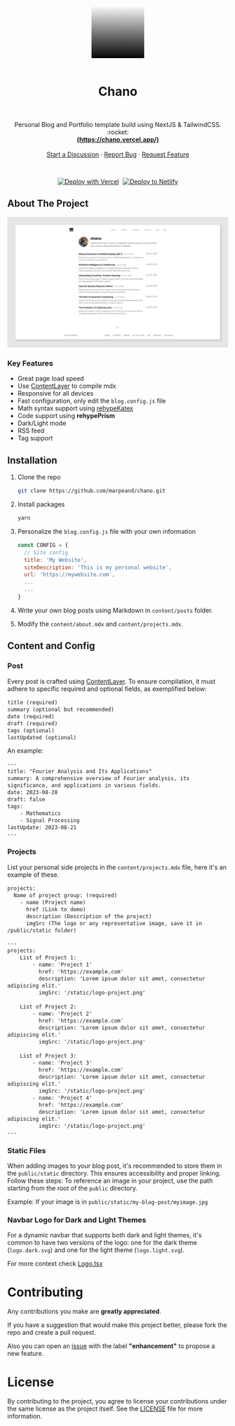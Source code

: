 <br>
<div align="center">
  <a href="https://github.com/marpeand/chano">
    <img src="public/static/logo-project.png" alt="Logo" width="120" height="120">
  </a>
  </br>
  </br>
  <h1>Chano</h1>
  </br>
  <p align="center">
    Personal Blog and Portfolio template build using NextJS & TailwindCSS. :rocket:
    <br />
    <a href=""><strong>(https://chano.vercel.app/)</strong></a>
    <br />
    <br />
    <a href="https://github.com/marpeand/chano/discussions">Start a Discussion</a>
    ·
    <a href="https://github.com/marpeand/chano/issues/new">Report Bug</a>
    ·
    <a href="https://github.com/marpeand/chano/issues/new">Request Feature</a>
  </p>
</div>
<br />

<div align="center">

[![Deploy with Vercel](https://vercel.com/button)](https://vercel.com/new/clone?repository-url=https%3A%2F%2Fgithub.com%2Fmarpeand%2Fchano)
<span style="margin-left:5px"></span>
[![Deploy to Netlify](https://www.netlify.com/img/deploy/button.svg)](https://app.netlify.com/start/deploy?repository=https://github.com/marpeand/chano)

</div>

## About The Project

[![Screenshot][screenshot]](https://chano.vercel.app/)

### Key Features

-   Great page load speed
-   Use [ContentLayer](https://www.contentlayer.dev/) to compile mdx
-   Responsive for all devices
-   Fast configuration, only edit the `blog.config.js` file
-   Math syntax support using [rehypeKatex](https://katex.org/)
-   Code support using **rehypePrism**
-   Dark/Light mode
-   RSS feed
-   Tag support

## Installation

1. Clone the repo

    ```sh
    git clone https://github.com/marpeand/chano.git
    ```

2. Install packages

    ```sh
    yarn
    ```

3. Personalize the `blog.config.js` file with your own information

    ```js
    const CONFIG = {
      // Site config
      title: 'My Website',
      siteDescription: 'This is my personal website',
      url: 'https://mywebsite.com',
      ...
      ...
    }
    ```

4. Write your own blog posts using Markdown in `content/posts` folder.
5. Modify the `content/about.mdx` and `content/projects.mdx`.

## Content and Config

### Post

Every post is crafted using [ContentLayer](https://www.contentlayer.dev/). To ensure compilation, it must adhere to specific required and optional fields, as exemplified below:

```
title (required)
summary (optional but recommended)
date (required)
draft (required)
tags (optional)
lastUpdated (optional)
```

An example:

```
---
title: "Fourier Analysis and Its Applications"
summary: A comprehensive overview of Fourier analysis, its significance, and applications in various fields.
date: 2023-08-28
draft: false
tags:
    - Mathematics
    - Signal Processing
lastUpdate: 2023-08-21
---
```

### Projects

List your personal side projects in the `content/projects.mdx` file, here it's an example of these.

```
projects:
  Name of project group: (required)
    - name (Project name)
      href (Link to demo)
      description (Description of the project)
      imgSrc (The logo or any representative image, save it in /public/static folder)
```

```
---
projects:
    List of Project 1:
        - name: 'Project 1'
          href: 'https://example.com'
          description: 'Lorem ipsum dolor sit amet, consectetur adipiscing elit.'
          imgSrc: '/static/logo-project.png'

    List of Project 2:
        - name: 'Project 2'
          href: 'https://example.com'
          description: 'Lorem ipsum dolor sit amet, consectetur adipiscing elit.'
          imgSrc: '/static/logo-project.png'

    List of Project 3:
        - name: 'Project 3'
          href: 'https://example.com'
          description: 'Lorem ipsum dolor sit amet, consectetur adipiscing elit.'
          imgSrc: '/static/logo-project.png'
        - name: 'Project 4'
          href: 'https://example.com'
          description: 'Lorem ipsum dolor sit amet, consectetur adipiscing elit.'
          imgSrc: '/static/logo-project.png'
---
```

### Static Files

When adding images to your blog post, it's recommended to store them in the `public/static` directory. This ensures accessibility and proper linking. Follow these steps:
To reference an image in your project, use the path starting from the root of the `public` directory.

Example: If your image is in `public/static/my-blog-post/myimage.jpg`

### Navbar Logo for Dark and Light Themes

For a dynamic navbar that supports both dark and light themes, it's common to have two versions of the logo: one for the dark theme (`logo.dark.svg`) and one for the light theme (`logo.light.svg`).

For more context check [Logo.tsx](components/Logo.tsx)

# Contributing

Any contributions you make are **greatly appreciated**.

If you have a suggestion that would make this project better, please fork the repo and create a pull request.

Also you can open an [issue](https://github.com/marpeand/chano/issues/new) with the label **"enhancement"** to propose a new feature.

# License

By contributing to the project, you agree to license your contributions under the same license as the project itself. See the [LICENSE](LICENSE) file for more information.

[screenshot]: public/static/chano-screenshot.png
